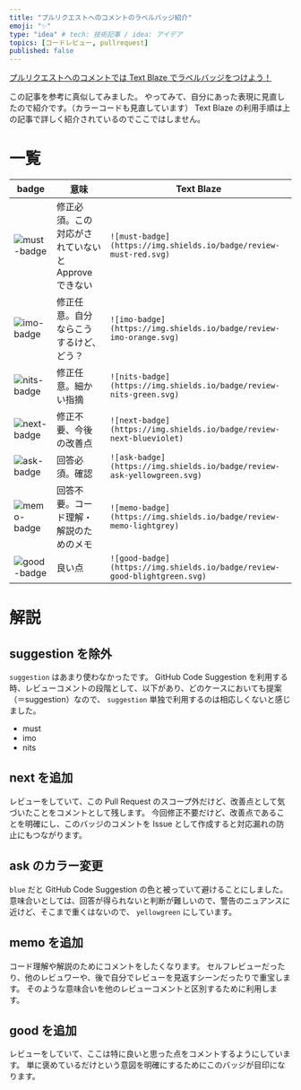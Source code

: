 ```yaml
---
title: "プルリクエストへのコメントのラベルバッジ紹介"
emoji: "✨"
type: "idea" # tech: 技術記事 / idea: アイデア
topics: [コードレビュー, pullrequest]
published: false
---
```


[プルリクエストへのコメントでは Text Blaze でラベルバッジをつけよう！](https://qiita.com/iganin/items/aee297eade84849cc9cd)

この記事を参考に真似してみました。
やってみて、自分にあった表現に見直したので紹介です。（カラーコードも見直しています）
Text Blaze の利用手順は上の記事で詳しく紹介されているのでここではしません。

# 一覧

| badge | 意味 | Text Blaze |
|-------|------|------|
| ![must-badge](https://img.shields.io/badge/review-must-red.svg) | 修正必須。この対応がされていないと Approve できない | `![must-badge](https://img.shields.io/badge/review-must-red.svg)` |
| ![imo-badge](https://img.shields.io/badge/review-imo-orange.svg) | 修正任意。自分ならこうするけど、どう？ | `![imo-badge](https://img.shields.io/badge/review-imo-orange.svg)` |
| ![nits-badge](https://img.shields.io/badge/review-nits-green.svg) | 修正任意。細かい指摘 | `![nits-badge](https://img.shields.io/badge/review-nits-green.svg)` |
| ![next-badge](https://img.shields.io/badge/review-next-blueviolet) | 修正不要、今後の改善点 | `![next-badge](https://img.shields.io/badge/review-next-blueviolet)` |
| ![ask-badge](https://img.shields.io/badge/review-ask-yellowgreen.svg) | 回答必須。確認 | `![ask-badge](https://img.shields.io/badge/review-ask-yellowgreen.svg)` |
| ![memo-badge](https://img.shields.io/badge/review-memo-lightgrey) | 回答不要。コード理解・解説のためのメモ | `![memo-badge](https://img.shields.io/badge/review-memo-lightgrey)` |
| ![good-badge](https://img.shields.io/badge/review-good-blightgreen.svg) | 良い点 | `![good-badge](https://img.shields.io/badge/review-good-blightgreen.svg)` |

# 解説
## suggestion を除外
`suggestion` はあまり使わなかったです。
GitHub Code Suggestion を利用する時、レビューコメントの段階として、以下があり、どのケースにおいても提案（＝suggestion）なので、 `suggestion` 単独で利用するのは相応しくないと感じました。

- must
- imo
- nits

## next を追加
レビューをしていて、この Pull Request のスコープ外だけど、改善点として気づいたことをコメントとして残します。
今回修正不要だけど、改善点であることを明確にし、このバッジのコメントを Issue として作成すると対応漏れの防止にもつながります。

## ask のカラー変更
`blue` だと GitHub Code Suggestion の色と被っていて避けることにしました。
意味合いとしては、回答が得られないと判断が難しいので、警告のニュアンスに近けど、そこまで重くはないので、 `yellowgreen` にしています。

## memo を追加
コード理解や解説のためにコメントをしたくなります。
セルフレビューだったり、他のレビュワーや、後で自分でレビューを見返すシーンだったりで重宝します。
そのような意味合いを他のレビューコメントと区別するために利用します。

## good を追加
レビューをしていて、ここは特に良いと思った点をコメントするようにしています。
単に褒めているだけという意図を明確にするためにこのバッジが目印になります。

